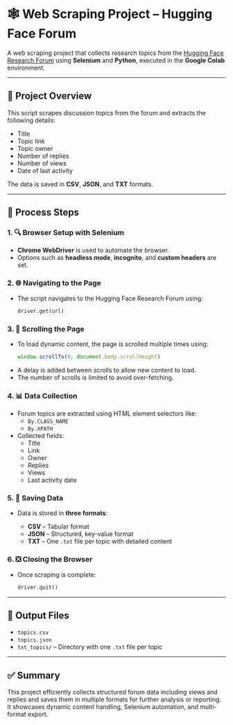 # 🕸️ Web Scraping Project – Hugging Face Forum

A web scraping project that collects research topics from the [Hugging Face Research Forum](https://discuss.huggingface.co/c/research/7/l/top) using **Selenium** and **Python**, executed in the **Google Colab** environment.

---

## 🚀 Project Overview

This script scrapes discussion topics from the forum and extracts the following details:

- Title  
- Topic link  
- Topic owner  
- Number of replies  
- Number of views  
- Date of last activity

The data is saved in **CSV**, **JSON**, and **TXT** formats.

---

## 🔧 Process Steps

### 1. 🔍 Browser Setup with Selenium

- **Chrome WebDriver** is used to automate the browser.  
- Options such as **headless mode**, **incognito**, and **custom headers** are set.

### 2. 🌐 Navigating to the Page

- The script navigates to the Hugging Face Research Forum using:  
  ```python
  driver.get(url)
  ```

### 3. 📜 Scrolling the Page

- To load dynamic content, the page is scrolled multiple times using:
  ```javascript
  window.scrollTo(0, document.body.scrollHeight)
  ```
- A delay is added between scrolls to allow new content to load.
- The number of scrolls is limited to avoid over-fetching.

### 4. 📊 Data Collection

- Forum topics are extracted using HTML element selectors like:
  - `By.CLASS_NAME`
  - `By.XPATH`
- Collected fields:
  - Title  
  - Link  
  - Owner  
  - Replies  
  - Views  
  - Last activity date

### 5. 💾 Saving Data

- Data is stored in **three formats**:

  - **CSV** – Tabular format  
  - **JSON** – Structured, key-value format  
  - **TXT** – One `.txt` file per topic with detailed content  

### 6. ❎ Closing the Browser

- Once scraping is complete:
  ```python
  driver.quit()
  ```

---

## 📁 Output Files

- `topics.csv`  
- `topics.json`  
- `txt_topics/` – Directory with one `.txt` file per topic  

---

## ✅ Summary

This project efficiently collects structured forum data including views and replies and saves them in multiple formats for further analysis or reporting. It showcases dynamic content handling, Selenium automation, and multi-format export.
